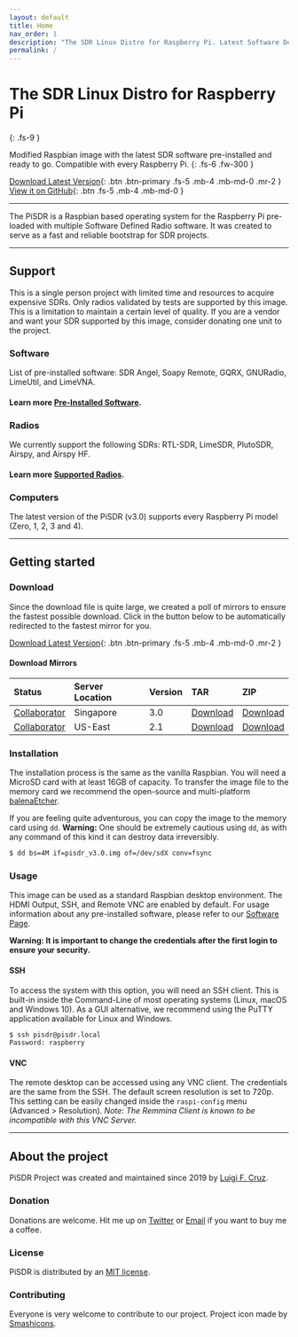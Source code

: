 ```yaml
---
layout: default
title: Home
nav_order: 1
description: "The SDR Linux Distro for Raspberry Pi. Latest Software Defined Radio software pre-installed and ready to go."
permalink: /
---
```


# The SDR Linux Distro for Raspberry Pi
{: .fs-9 }

Modified Raspbian image with the latest SDR software pre-installed and ready to go. Compatible with every Raspberry Pi.
{: .fs-6 .fw-300 }

[Download Latest Version](#getting-started){: .btn .btn-primary .fs-5 .mb-4 .mb-md-0 .mr-2 } [View it on GitHub](https://github.com/luigifreitas/pisdr-image){: .btn .fs-5 .mb-4 .mb-md-0 }

---

The PiSDR is a Raspbian based operating system for the Raspberry Pi pre-loaded with multiple Software Defined Radio software. It was created to serve as a fast and reliable bootstrap for SDR projects.

---

## Support
This is a single person project with limited time and resources to acquire expensive SDRs. Only radios validated by tests are supported by this image. This is a limitation to maintain a certain level of quality. If you are a vendor and want your SDR supported by this image, consider donating one unit to the project.

### Software 
List of pre-installed software: SDR Angel, Soapy Remote, GQRX, GNURadio, LimeUtil, and LimeVNA.
#### Learn more [Pre-Installed Software](https://pisdr.luigifreitas.me/docs/software/software/index).

### Radios
We currently support the following SDRs: RTL-SDR, LimeSDR, PlutoSDR, Airspy, and Airspy HF.
#### Learn more [Supported Radios](https://pisdr.luigifreitas.me/docs/radios/radios/index).
 
### Computers
The latest version of the PiSDR (v3.0) supports every Raspberry Pi model (Zero, 1, 2, 3 and 4).

---

## Getting started

### Download
Since the download file is quite large, we created a poll of mirrors to ensure the fastest possible download. Click in the button below to be automatically redirected to the fastest mirror for you.

[Download Latest Version](http://bit.ly/2Pr6n06){: .btn .btn-primary .fs-5 .mb-4 .mb-md-0 .mr-2 } 

#### Download Mirrors

| Status       | Server Location |Version  | TAR | ZIP |
|:-------------|:----------------|:--|:---|:----|
| [Collaborator](https://twitter.com/sam210723/status/1131846681916370945) | Singapore | 3.0 | [Download](http://bit.ly/2PyiZ5U) | [Download](http://bit.ly/2M8jxwW) |
| [Collaborator](https://twitter.com/w4www_brian/status/1111335136929464320) | US-East | 2.1 | [Download](http://w4www.s3-us-east-2.amazonaws.com/pu4spy-pisdr/v2.1/pisdr_v2.1.tar.xz) | [Download](http://w4www.s3-us-east-2.amazonaws.com/pu4spy-pisdr/v2.1/pisdr_v2.1.zip) |

### Installation
The installation process is the same as the vanilla Raspbian. You will need a MicroSD card with at least 16GB of capacity. To transfer the image file to the memory card we recommend the open-source and multi-platform [balenaEtcher](https://www.balena.io/etcher/).

If you are feeling quite adventurous, you can copy the image to the memory card using `dd`. **Warning:** One should be extremely cautious using `dd`, as with any command of this kind it can destroy data irreversibly.
```bash
$ dd bs=4M if=pisdr_v3.0.img of=/dev/sdX conv=fsync
```
### Usage
This image can be used as a standard Raspbian desktop environment. The HDMI Output, SSH, and Remote VNC are enabled by default. For usage information about any pre-installed software, please refer to our [Software Page](https://pisdr.luigifreitas.me/docs/software/software/index).

**Warning: It is important to change the credentials after the first login to ensure your security.**

#### SSH
To access the system with this option, you will need an SSH client. This is built-in inside the Command-Line of most operating systems (Linux, macOS and Windows 10). As a GUI alternative, we recommend using the PuTTY application available for Linux and Windows.

```bash
$ ssh pisdr@pisdr.local
Password: raspberry
```

#### VNC
The remote desktop can be accessed using any VNC client. The credentials are the same from the SSH. The default screen resolution is set to 720p. This setting can be easily changed inside the `raspi-config` menu (Advanced > Resolution).  _Note: The Remmina Client is known to be incompatible with this VNC Server._

---

## About the project

PiSDR Project was created and maintained since 2019 by [Luigi F. Cruz](https://luigifreitas.me).

### Donation

Donations are welcome. Hit me up on [Twitter](https://twitter.com/luigifcruz) or [Email](mailto:luigifcruz@gmail.com) if you want to buy me a coffee.

### License

PiSDR is distributed by an [MIT license](https://raw.githubusercontent.com/luigifreitas/pisdr-image/master/LICENSE).

### Contributing

Everyone is very welcome to contribute to our project. Project icon made by [Smashicons](https://www.flaticon.com/authors/smashicons). 
